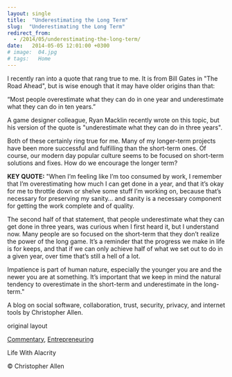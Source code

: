 ```yaml
---
layout: single
title:  "Underestimating the Long Term"
slug:  "Underestimating the Long Term"
redirect_from:
  - /2014/05/underestimating-the-long-term/
date:   2014-05-05 12:01:00 +0300
# image:  04.jpg
# tags:   Home
---
```


I recently ran into a quote that rang true to me. It is from Bill Gates in "The Road Ahead", but is wise enough that it may have older origins than that:

“Most people overestimate what they can do in one year and underestimate what they can do in ten years.”

A game designer colleague, Ryan Macklin recently wrote on this topic, but his version of the quote is "underestimate what they can do in three years".

Both of these certainly ring true for me. Many of my longer-term projects have been more successful and fulfilling than the short-term ones. Of course, our modern day popular culture seems to be focused on short-term solutions and fixes. How do we encourage the longer term?

**KEY QUOTE:** "When I’m feeling like I’m too consumed by work, I remember that I’m overestimating how much I can get done in a year, and that it’s okay for me to throttle down or shelve some stuff I’m working on, because that’s necessary for preserving my sanity… and sanity is a necessary component for getting the work complete and of quality.

The second half of that statement, that people underestimate what they can get done in three years, was curious when I first heard it, but I understand now. Many people are so focused on the short-term that they don’t realize the power of the long game. It’s a reminder that the progress we make in life is for keeps, and that if we can only achieve half of what we set out to do in a given year, over time that’s still a hell of a lot.

Impatience is part of human nature, especially the younger you are and the newer you are at something. It’s important that we keep in mind the natural tendency to overestimate in the short-term and underestimate in the long-term."

A blog on social software, collaboration, trust, security, privacy, and internet tools by Christopher Allen.


original layout

[Commentary](/tags/commentary/), [Entrepreneuring](/tags/entrepreneuring/)

Life With Alacrity

© Christopher Allen

